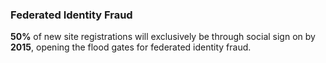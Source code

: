 ### Federated Identity Fraud

__50%__ of new site registrations will exclusively be through social sign on by __2015__, opening the flood gates for federated identity fraud.
